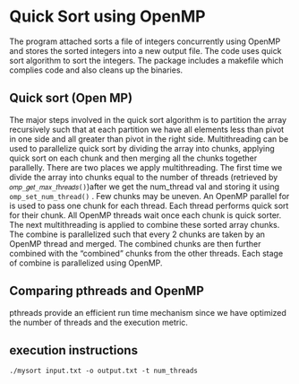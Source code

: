 # Quick Sort using OpenMP

The program attached sorts a file of integers concurrently using OpenMP and stores the sorted integers into a new output file. The code uses quick sort algorithm to sort the integers. The package includes a makefile which complies code and also cleans up the binaries.

## Quick sort (Open MP)

The major steps involved in the quick sort algorithm is to partition the array recursively such that at each partition we have all elements less than pivot in one side and all greater than pivot in the right side. Multithreading can be used to parallelize quick sort by dividing the array into chunks, applying quick sort on each chunk and then merging all the chunks together parallelly. There are two places we apply multithreading. The first time we divide the array into chunks equal to the number of threads (retrieved by `𝑜𝑚𝑝_𝑔𝑒𝑡_𝑚𝑎𝑥_𝑡h𝑟𝑒𝑎𝑑𝑠()`)after we get the num_thread val and storing it using `omp_set_num_thread()` . Few chunks may be uneven. An OpenMP parallel for is used to pass one chunk for each thread. Each thread performs quick sort for their chunk. All OpenMP threads wait once each chunk is quick sorter. The next multithreading is applied to combine these sorted array chunks. The combine is parallelized such that every 2 chunks are taken by an OpenMP thread and merged. The combined chunks are then further combined with the “combined” chunks from the other threads. Each stage of combine is parallelized using OpenMP.

## Comparing pthreads and OpenMP
pthreads provide an efficient run time mechanism since we have optimized the number of threads and the execution metric.

## execution instructions
`./mysort input.txt -o output.txt -t num_threads`
